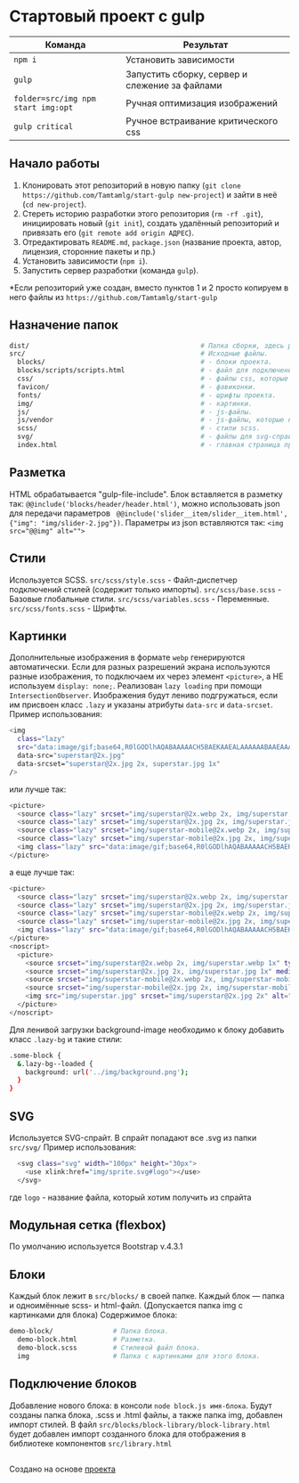 # Стартовый проект с gulp

<table>
  <thead>
    <tr>
      <th>Команда</th>
      <th>Результат</th>
    </tr>
  </thead>
  <tbody>
    <tr>
      <td width="40%"><code>npm i</code></td>
      <td>Установить зависимости</td>
    </tr>
    <tr>
      <td><code>gulp</code></td>
      <td>Запустить сборку, сервер и слежение за файлами</td>
    </tr>
    <tr>
      <td><code>folder=src/img npm start img:opt</code></td>
      <td>Ручная оптимизация изображений</td>
    </tr>
    <tr>
      <td><code>gulp critical</code></td>
      <td>Ручное встраивание критического css</td>
    </tr>
  </tbody>
</table>



## Начало работы

1. Клонировать этот репозиторий в новую папку (`git clone https://github.com/Tamtamlg/start-gulp new-project`) и зайти в неё (`cd new-project`).
2. Стереть историю разработки этого репозитория (`rm -rf .git`), инициировать новый (`git init`), создать удалённый репозиторий и привязать его (`git remote add origin АДРЕС`).
3. Отредактировать `README.md`, `package.json` (название проекта, автор, лицензия, сторонние пакеты и пр.)
4. Установить зависимости (`npm i`).
5. Запустить сервер разработки (команда `gulp`).

*Если репозиторий уже создан, вместо пунктов 1 и 2 просто копируем в него файлы из `https://github.com/Tamtamlg/start-gulp`



## Назначение папок

```bash
dist/                                           # Папка сборки, здесь работает сервер автообновлений.
src/                                            # Исходные файлы.
  blocks/                                       # - блоки проекта.
  blocks/scripts/scripts.html                   # - файл для подключения скриптов.
  css/                                          # - файлы css, которые не нужно компилировать.
  favicon/                                      # - фавиконки.
  fonts/                                        # - шрифты проекта.
  img/                                          # - картинки.
  js/                                           # - js-файлы.
  js/vendor                                     # - js-файлы, которые не подключаются через npm
  scss/                                         # - стили scss.
  svg/                                          # - файлы для svg-спрайта.
  index.html                                    # - главная страница проекта.
```


## Разметка

HTML обрабатывается "gulp-file-include".
Блок вставляется в разметку так: `@@include('blocks/header/header.html')`, можно использовать json для передачи параметров ` @@include('slider__item/slider__item.html', {"img": "img/slider-2.jpg"})`. Параметры из json вставляются так: `<img src="@@img" alt="">`



## Стили

Используется SCSS.
`src/scss/style.scss` - Файл-диспетчер подключений стилей (содержит только импорты).
`src/scss/base.scss` - Базовые глобальные стили.
`src/scss/variables.scss` - Переменные.
`src/scss/fonts.scss` - Шрифты.



## Картинки

Дополнительные изображения в формате `webp` генерируются автоматически.
Если для разных разрешений экрана используются разные изображения, то подключаем их через элемент `<picture>`, а НЕ используем `display: none;`.
Реализован `lazy loading` при помощи `IntersectionObserver`. Изображения будут лениво подгружаться, если им присвоен класс `.lazy` и указаны атрибуты `data-src` и `data-srcset`.
Пример использования:
```bash
<img
  class="lazy"
  src="data:image/gif;base64,R0lGODlhAQABAAAAACH5BAEKAAEALAAAAAABAAEAAAICTAEAOw=="
  data-src="superstar@2x.jpg"
  data-srcset="superstar@2x.jpg 2x, superstar.jpg 1x"
/>
```
или лучше так:
```bash
<picture>
  <source class="lazy" srcset="img/superstar@2x.webp 2x, img/superstar.webp 1x" type="image/webp" media="(min-width: 768px)">
  <source class="lazy" srcset="img/superstar@2x.jpg 2x, img/superstar.jpg 1x" media="(min-width: 768px)">
  <source class="lazy" srcset="img/superstar-mobile@2x.webp 2x, img/superstar-mobile.webp 1x" type="image/webp">
  <source class="lazy" srcset="img/superstar-mobile@2x.jpg 2x, img/superstar-mobile.jpg 1x">
  <img class="lazy" src="data:image/gif;base64,R0lGODlhAQABAAAAACH5BAEKAAEALAAAAAABAAEAAAICTAEAOw==" srcset="img/superstar@2x.jpg 2x" alt="">
</picture>
```
а еще лучше так:
```bash
<picture>
  <source class="lazy" srcset="img/superstar@2x.webp 2x, img/superstar.webp 1x" type="image/webp" media="(min-width: 768px)">
  <source class="lazy" srcset="img/superstar@2x.jpg 2x, img/superstar.jpg 1x" media="(min-width: 768px)">
  <source class="lazy" srcset="img/superstar-mobile@2x.webp 2x, img/superstar-mobile.webp 1x" type="image/webp">
  <source class="lazy" srcset="img/superstar-mobile@2x.jpg 2x, img/superstar-mobile.jpg 1x">
  <img class="lazy" src="data:image/gif;base64,R0lGODlhAQABAAAAACH5BAEKAAEALAAAAAABAAEAAAICTAEAOw==" srcset="img/superstar@2x.jpg 2x" alt="">
</picture>
<noscript>
  <picture>
    <source srcset="img/superstar@2x.webp 2x, img/superstar.webp 1x" type="image/webp" media="(min-width: 768px)">
    <source srcset="img/superstar@2x.jpg 2x, img/superstar.jpg 1x" media="(min-width: 768px)">
    <source srcset="img/superstar-mobile@2x.webp 2x, img/superstar-mobile.webp 1x" type="image/webp">
    <source srcset="img/superstar-mobile@2x.jpg 2x, img/superstar-mobile.jpg 1x">
    <img src="img/superstar.jpg" srcset="img/superstar@2x.jpg 2x" alt="">
  </picture>
</noscript>
```
Для ленивой загрузки background-image необходимо к блоку добавить класс `.lazy-bg` и такие стили:
```bash
.some-block {
  &.lazy-bg--loaded {
    background: url('../img/background.png');
  }
}
```

## SVG

Используется SVG-спрайт.
В спрайт попадают все .svg из папки `src/svg/`
Пример использования:
```bash
  <svg class="svg" width="100px" height="30px">
    <use xlink:href="img/sprite.svg#logo"></use>
  </svg>
```
где `logo` - название файла, который хотим получить из спрайта


## Модульная сетка (flexbox)

По умолчанию используется Bootstrap v.4.3.1



## Блоки

Каждый блок лежит в `src/blocks/` в своей папке. Каждый блок — папка и одноимённые scss- и html-файл. (Допускается папка img с картинками для блока)
Содержимое блока:

```bash
demo-block/               # Папка блока.
  demo-block.html         # Разметка.
  demo-block.scss         # Стилевой файл блока.
  img                     # Папка с картинками для этого блока.
```


## Подключение блоков

Добавление нового блока: в консоли `node block.js имя-блока`. Будут созданы папка блока, .scss и .html файлы, а также папка img, добавлен импорт стилей.
В файл `src/blocks/block-library/block-library.html` будет добавлен импорт созданного блока для отображения в библиотеке компонентов `src/library.html`




##
Создано на основе [проекта](https://github.com/nicothin/NTH-start-project)